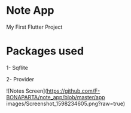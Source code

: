# Note App

My First Flutter Project

# Packages used

1- Sqflite 

2- Provider

![Notes Screen](https://github.com/F-BONAPARTA/note_app/blob/master/app images/Screenshot_1598234605.png?raw=true)


